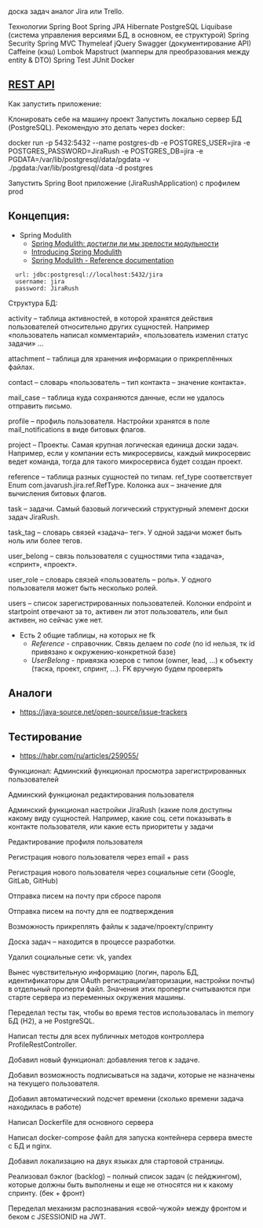 доска задач аналог Jira или Trello.

Технологии
Spring Boot
Spring JPA
Hibernate
PostgreSQL
Liquibase (система управления версиями БД, в основном, ее структурой)
Spring Security
Spring MVC
Thymeleaf
jQuery
Swagger (документирование API)
Caffeine (кэш)
Lombok
Mapstruct (мапперы для преобразования между entity & DTO)
Spring Test
JUnit
Docker
## [REST API](http://localhost:8080/doc)



Как запустить приложение:

Клонировать себе на машину проект
Запустить локально сервер БД (PostgreSQL). Рекомендую это делать через docker:

docker run -p 5432:5432 --name postgres-db -e POSTGRES_USER=jira -e POSTGRES_PASSWORD=JiraRush -e POSTGRES_DB=jira -e PGDATA=/var/lib/postgresql/data/pgdata -v ./pgdata:/var/lib/postgresql/data -d postgres

Запустить Spring Boot приложение (JiraRushApplication) с профилем prod
## Концепция:
- Spring Modulith
  - [Spring Modulith: достигли ли мы зрелости модульности](https://habr.com/ru/post/701984/)
  - [Introducing Spring Modulith](https://spring.io/blog/2022/10/21/introducing-spring-modulith)
  - [Spring Modulith - Reference documentation](https://docs.spring.io/spring-modulith/docs/current-SNAPSHOT/reference/html/)

```
  url: jdbc:postgresql://localhost:5432/jira
  username: jira
  password: JiraRush
```
Структура БД:

activity – таблица активностей, в которой хранятся действия пользователей относительно других сущностей. Например «пользователь написал комментарий», «пользователь изменил статус задачи» …

attachment – таблица для хранения информации о прикреплённых файлах.

contact – словарь «пользователь – тип контакта – значение контакта».

mail_case – таблица куда сохраняются данные, если не удалось отправить письмо.

profile – профиль пользователя. Настройки хранятся в поле mail_notifications в виде битовых флагов.

project – Проекты. Самая крупная логическая единица доски задач. Например, если у компании есть микросервисы, каждый микросервис ведет команда, тогда для такого микросервиса будет создан проект.

reference – таблица разных сущностей по типам. ref_type соответствует Enum com.javarush.jira.ref.RefType. Колонка aux – значение для вычисления битовых флагов.

task – задачи. Самый базовый логический структурный элемент доски задач JiraRush.

task_tag – словарь связей «задача– тег». У одной задачи может быть ноль или более тегов.

user_belong – связь пользователя с сущностями типа «задача», «спринт», «проект».

user_role – словарь связей «пользователь – роль». У одного пользователя может быть несколько ролей.

users – список зарегистрированных пользователей. Колонки endpoint и startpoint отвечают за то, активен ли этот пользователь, или был активен, но сейчас уже нет.

- Есть 2 общие таблицы, на которых не fk
  - _Reference_ - справочник. Связь делаем по _code_ (по id нельзя, тк id привязано к окружению-конкретной базе)
  - _UserBelong_ - привязка юзеров с типом (owner, lead, ...) к объекту (таска, проект, спринт, ...). FK вручную будем проверять

## Аналоги
- https://java-source.net/open-source/issue-trackers

## Тестирование
- https://habr.com/ru/articles/259055/

Функционал:
Админский функционал просмотра зарегистрированных пользователей

Админский функционал редактирования пользователя

Админский функционал настройки JiraRush (какие поля доступны какому виду сущностей. Например, какие соц. сети показывать в контакте пользователя, или какие есть приоритеты у задачи

Редактирование профиля пользователя

Регистрация нового пользователя через email + pass

Регистрация нового пользователя через социальные сети (Google, GitLab, GitHub)

Отправка писем на почту при сбросе пароля

Отправка писем на почту для ее подтверждения

Возможность прикреплять файлы к задаче/проекту/спринту

Доска задач – находится в процессе разработки.

Удалил социальные сети: vk, yandex

Вынес чувствительную информацию (логин, пароль БД, идентификаторы для OAuth регистрации/авторизации, настройки почты) в отдельный проперти файл. Значения этих проперти считываются при старте сервера из переменных окружения машины.

Переделал тесты так, чтобы во время тестов использовалась in memory БД (H2), а не PostgreSQL.

Написал тесты для всех публичных методов контроллера ProfileRestController.

Добавил новый функционал: добавления тегов к задаче.

Добавил возможность подписываться на задачи, которые не назначены на текущего пользователя.

Добавил автоматический подсчет времени (сколько времени задача находилась в работе)

Написал Dockerfile для основного сервера

Написал docker-compose файл для запуска контейнера сервера вместе с БД и nginx.

Добавил локализацию на двух языках для стартовой страницы.

Реализовал бэклог (backlog) – полный список задач (с пейджингом), которые должны быть выполнены и еще не относятся ни к какому спринту. (бек + фронт)

Переделал механизм распознавания «свой-чужой» между фронтом и беком с JSESSIONID на JWT.
